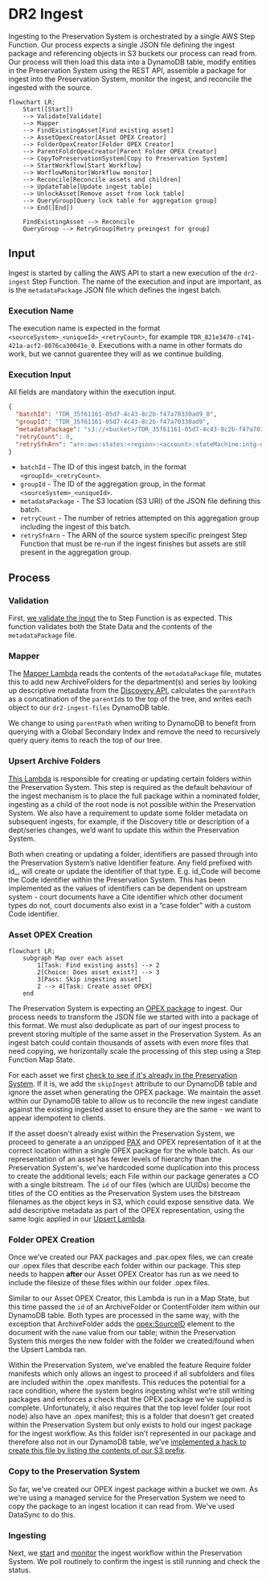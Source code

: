 # DR2 Ingest

Ingesting to the Preservation System is orchestrated by a single AWS Step Function. Our process expects a single JSON file defining the ingest package and referencing objects in S3 buckets our process can read from. Our process will then load this data into a DynamoDB table, modify entities in the Preservation System using the REST API, assemble a package for ingest into the Preservation System, monitor the ingest, and reconcile the ingested with the source.

```mermaidjs
flowchart LR;
    Start([Start])
    --> Validate[Validate]
    --> Mapper
    --> FindExistingAsset[Find existing asset]
    --> AssetOpexCreator[Asset OPEX Creator]
    --> FolderOpexCreator[Folder OPEX Creator]
    --> ParentFoldrOpexCreator[Parent Folder OPEX Creator]
    --> CopyToPreservationSystem[Copy to Preservation System]
    --> StartWorkflow[Start Workflow]
    --> WorflowMonitor[Workflow monitor]
    --> Reconcile[Reconcile assets and children]
    --> UpdateTable[Update ingest table]
    --> UnlockAsset[Remove asset from lock table]
    --> QueryGroup[Query lock table for aggregation group]
    --> End([End])

    FindExistingAsset --> Reconcile
    QueryGroup --> RetryGroup[Retry preingest for group]
```

## Input

Ingest is started by calling the AWS API to start a new execution of the `dr2-ingest` Step Function. The name of the execution and input are important, as is the `metadataPackage` JSON file which defines the ingest batch.

### Execution Name
The execution name is expected in the format `<sourceSystem>_<uniqueId>_<retryCount>`, for example `TDR_821e3470-c741-421a-acf2-8076ca30041e_0`. Executions with a name in other formats do work, but we cannot guarentee they will as we continue building.

### Execution Input

All fields are mandatory within the execution input.

```json
{
  "batchId": "TDR_35f61161-05d7-4c43-8c2b-f47a70330ad9_0",
  "groupId": "TDR_35f61161-05d7-4c43-8c2b-f47a70330ad9",
  "metadataPackage": "s3://<bucket>/TDR_35f61161-05d7-4c43-8c2b-f47a70330ad9_0.json",
  "retryCount": 0,
  "retrySfnArn": "arn:aws:states:<region>:<account>:stateMachine:intg-dr2-preingest-tdr"
}
```

- `batchId` - The ID of this ingest batch, in the format `<groupId>_<retryCount>`.
- `groupId` - The ID of the aggregation group, in the format `<sourceSystem>_<uniqueId>`.
- `metadataPackage` - The S3 location (S3 URI) of the JSON file defining this batch.
- `retryCount` - The number of retries attempted on this aggregation group including the ingest of this batch.
- `retrySfnArn` - The ARN of the source system specific preingest Step Function that must be re-run if the ingest finishes but assets are still present in the aggregation group.


## Process

### Validation

First, [we validate the input](/scala/lambdas/ingest-validate-generic-ingest-inputs/) the to Step Function is as expected. This function validates both the State Data and the contents of the `metadataPackage` file.

### Mapper

The [Mapper Lambda](/scala/lambdas/ingest-mapper/) reads the contents of the `metadataPackage` file, mutates this to add new ArchiveFolders for the department(s) and series by looking up descriptive metadata from the [Discovery API](https://www.nationalarchives.gov.uk/help/discovery-for-developers-about-the-application-programming-interface-api/), calculates the `parentPath` as a concatination of the `parentId`s to the top of the tree, and writes each object to our `dr2-ingest-files` DynamoDB table.

We change to using `parentPath` when writing to DynamoDB to benefit from querying with a Global Secondary Index and remove the need to recursively query query items to reach the top of our tree. 

### Upsert Archive Folders

[This Lambda](/scala/lambdas/ingest-upsert-archive-folders/) is responsible for creating or updating certain folders within the Preservation System. This step is required as the default behaviour of the ingest mechanism is to place the full package within a nominated folder, ingesting as a child of the root node is not possible within the Preservation System. We also have a requirement to update some folder metadata on subsequent ingests, for example, if the Discovery title or description of a dept/series changes, we’d want to update this within the Preservation System.

Both when creating or updating a folder, identifiers are passed through into the Preservation System’s native Identifier feature. Any field prefixed with id_, will create or update the identifier of that type. E.g. id_Code will become the Code identifier within the Preservation System. This has been implemented as the values of identifiers can be dependent on upstream system - court documents have a Cite identifier which other document types do not, court documents also exist in a “case folder” with a custom Code identifier.

### Asset OPEX Creation
```mermaidjs
flowchart LR;
    subgraph Map over each asset
        1[Task: Find existing assts] --> 2
        2[Choice: Does asset exist?] --> 3
        3[Pass: Skip ingesting asset]
        2 --> 4[Task: Create asset OPEX]
    end
```

The Preservation System is expecting an [OPEX package](https://developers.preservica.com/documentation/open-preservation-exchange-opex) to ingest. Our process needs to transform the JSON file we started with into a package of this format. We must also deduplicate as part of our ingest process to prevent storing multiple of the same asset in the Preservation System. As an ingest batch could contain thousands of assets with even more files that need copying, we horizontally scale the processing of this step using a Step Function Map State.

For each asset we first [check to see if it's already in the Preservation System](/scala/lambdas/ingest-find-existing-asset/). If it is, we add the `skipIngest` attribute to our DynamoDB table and ignore the asset when generating the OPEX package. We maintain the asset within our DynamoDB table to allow us to reconcile the new ingest candiate against the existing ingested asset to ensure they are the same - we want to appear idempotent to clients.

If the asset doesn't already exist within the Preservation System, we proceed to generate a an unzipped [PAX](https://developers.preservica.com/documentation/preservation-asset-exchange-pax) and OPEX representation of it at the correct location within a single OPEX package for the whole batch. As our representation of an asset has fewer levels of hierarchy than the Preservation System's, we’ve hardcoded some duplication into this process to create the additional levels; each File within our package generates a CO with a single bitstream. The `id` of our files (which are UUIDs) become the titles of the CO entities as the Preservation System uses the bitstream filenames as the object keys in S3, which could expose sensitive data. We add descriptive metadata as part of the OPEX representation, using the same logic applied in our [Upsert Lambda](/scala/lambdas/ingest-upsert-archive-folders/).

### Folder OPEX Creation

Once we’ve created our PAX packages and .pax.opex files, we can create our .opex files that describe each folder within our package. This step needs to happen **after** our Asset OPEX Creator has run as we need to include the filesize of these files within our folder .opex files.

Similar to our Asset OPEX Creator, this Lambda is run in a Map State, but this time passed the `id` of an ArchiveFolder or ContentFolder item within our DynamoDB table. Both types are processed in the same way, with the exception that ArchiveFolder adds the <opex:SourceID> element to the document with the `name` value from our table; within the Preservation System this merges the new folder with the folder we created/found when the Upsert Lambda ran.

Within the Preservation System, we’ve enabled the feature Require folder manifests which only allows an ingest to proceed if all subfolders and files are included within the .opex manifests. This reduces the potential for a race condition, where the system begins ingesting whilst we’re still writing packages and enforces a check that the OPEX package we’ve supplied is complete. Unfortunately, it also requires that the top level folder (our root node) also have an .opex manifest; this is a folder that doesn’t get created within the Preservation System but only exists to hold our ingest package for the ingest workflow. As this folder isn’t represented in our package and therefore also not in our DynamoDB table, we’ve [implemented a hack to create this file by listing the contents of our S3 prefix](/scala/lambdas/ingest-parent-folder-opex-creator/).

### Copy to the Preservation System

So far, we've created our OPEX ingest package within a bucket we own. As we're using a managed service for the Preservation System we need to copy the package to an ingest location it can read from. We've used DataSync to do this.

### Ingesting

Next, we [start](/scala/lambdas/ingest-start-workflow/) and [monitor](/scala/lambdas/ingest-workflow-monitor/) the ingest workflow within the Preservation System. We poll routinely to confirm the ingest is still running and check the status.

